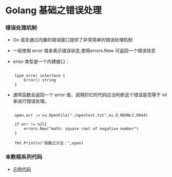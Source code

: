 # Golang 基础之错误处理


### 错误处理机制

+ Go 语言通过内置的错误接口提供了非常简单的错误处理机制
+ 一般使用 error 值来表示错误状态,使用errors.New 可返回一个错误信息

+ error 类型是一个内建接口：

```

    type error interface {
        Error() string
    }

```

+ 通常函数会返回一个 error 值，调用的它的代码应当判断这个错误是否等于 nil 来进行错误处理。

```

    open,err := os.OpenFile("./opentest.txt",os.O_RDONLY,0644)

	if err != nil{
		errors.New("math: square root of negative number")
	}

	fmt.Println("函数之方法：",open)

```

### 本教程系列代码

+ [示例代码](https://github.com/chuhemiao/go-basic-example)